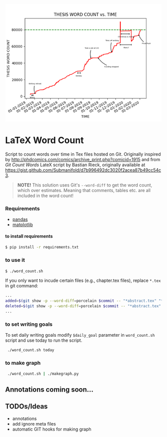 <p align="center">
<img src="word_count.png">
</p>

# LaTeX Word Count

Script to count words over time in Tex files hosted on Git. Originally inspired by http://phdcomics.com/comics/archive_print.php?comicid=1915 and from  _Git Count Words_ LateX script by Bastian Rieck, originally available at https://gist.github.com/Submanifold/d7b996492dc3020f2acea87b49cc54c3.

> **NOTE!** This solution uses Git's `--word-diff` to get the word count, which over estimates. Meaning that comments, tables etc. are all included in the word count!

### Requirements
- [pandas](https://pandas.pydata.org/pandas-docs/stable/install.html)
- [matplotlib](https://matplotlib.org/)

#### to install requirements

``` bash
$ pip install -r requirements.txt
```
### to use it

``` bash
$ ./word_count.sh
```

If you only want to incude certain files (e.g., chapter.tex files), replace `*.tex` in git command:

```bash
...
added=$(git show -p --word-diff=porcelain $commit -- "*abstract.tex" "*chap*.tex" "*introduction.tex" | grep -e '^+[^+]' | wc -w)
deleted=$(git show -p --word-diff=porcelain $commit -- "*abstract.tex" "*chap*.tex" "*introduction.tex" | grep -e '^-[^-]' | wc -w)
...
``` 

### to set writing goals

To set daily writing goals modify ```$daily_goal``` parameter in ```word_count.sh``` script and use today to run the script.

```bash
 ./word_count.sh today
```

### to make graph

```bash
 ./word_count.sh | ./makegraph.py
```

## Annotations coming soon...

## TODOs/Ideas
- annotations
- add ignore meta files
- automatic GIT hooks for making graph
